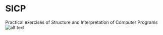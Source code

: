 # SICP
 Practical exercises of Structure and Interpretation of Computer Programs
![alt text](https://camo.githubusercontent.com/2d4115377584a4e97fcd8ba0f2d7e368bee77c2d/687474703a2f2f6d697470726573732e6d69742e6564752f736963702f67726170686963732f6d61696e2d62616e6e65722e676966)
